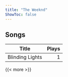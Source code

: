 ```yaml
---
title: "The Weeknd"
ShowToc: false
---
```


## Songs
Title | Plays 
----- | -----: 
Blinding Lights | 1

{{< more >}}